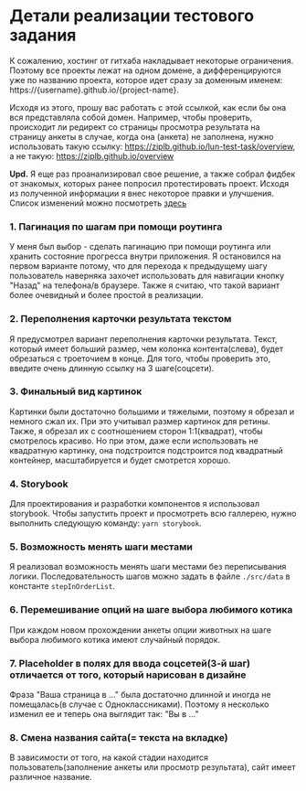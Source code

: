 # Детали реализации тестового задания

К сожалению, хостинг от гитхаба накладывает некоторые ограничения. Поэтому все проекты лежат на одном домене, а дифференцируются уже по названию проекта, которое идет сразу за доменным именем:
https://{username}.github.io/{project-name}.

Исходя из этого, прошу вас работать с этой ссылкой, как если бы она вся представляла собой домен. Например, чтобы проверить, происходит ли редирект со страницы просмотра результата на страницу анкеты в случае, когда она (анкета) не заполнена, нужно использовать такую ссылку:
https://ziplb.github.io/lun-test-task/overview, а не такую: https://ziplb.github.io/overview

**Upd.** Я еще раз проанализировал свое решение, а также собрал фидбек от знакомых, которых ранее попросил протестировать проект. Исходя из полученной информации я внес некоторое правки и улучшения. Список изменений можно посмотреть [здесь](updates.md)

### 1. Пагинация по шагам при помощи роутинга

У меня был выбор - сделать пагинацию при помощи роутинга или хранить состояние прогресса внутри приложения. Я остановился на первом варианте потому, что для перехода к предыдущему шагу пользователь наверняка захочет использовать для навигации кнопку "Назад" на телефона/в браузере. Также я считаю, что такой вариант более очевидный и более простой в реализации.

### 2. Переполнения карточки результата текстом

Я предусмотрел вариант переполнения карточки результата. Текст, который имеет больший размер, чем колонка контента(слева), будет обрезаться с троеточием в конце. Для того, чтобы проверить это, введите очень длинную ссылку на 3 шаге(соцсети).

### 3. Финальный вид картинок

Картинки были достаточно большими и тяжелыми, поэтому я обрезал и немного сжал их. При это учитывал размер картинок для ретины. Также, я обрезал их с соотношением сторон 1:1(квадрат), чтобы смотрелось красиво. Но при этом, даже если использовать не квадратную картинку, она подстроится подстроится под квадратный контейнер, масштабируется и будет смотрется хорошо.

### 4. Storybook

Для проектирования и разработки компонентов я использовал storybook. Чтобы запустить проект и просмотреть всю галлерею, нужно выполнить следующую команду: `yarn storybook`.

### 5. Возможность менять шаги местами

Я реализовал возможность менять шаги местами без переписывания логики. Последовательность шагов можно задать в файле `./src/data` в константе `stepInOrderList`.

### 6. Перемешивание опций на шаге выбора любимого котика

При каждом новом прохождении анкеты опции животных на шаге выбора любимого котика имеют случайный порядок.

### 7. Placeholder в полях для ввода соцсетей(3-й шаг) отличается от того, который нарисован в дизайне

Фраза "Ваша страница в ..." была достаточно длинной и иногда не помещалась(в случае с Одноклассниками). Поэтому я несколько изменил ее и теперь она выглядит так: "Вы в ..."

### 8. Смена названия сайта(= текста на вкладке)

В зависимости от того, на какой стадии находится пользователь(заполнение анкеты или просмотр результата), сайт имеет различное название.
